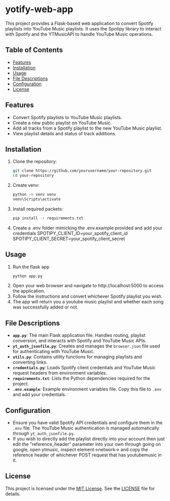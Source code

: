 # yotify-web-app
This project provides a Flask-based web application to convert Spotify playlists into YouTube Music playlists. It uses the Spotipy library to interact with Spotify and the YTMusicAPI to handle YouTube Music operations.

## Table of Contents
- [Features](#features)
- [Installation](#installation)
- [Usage](#usage)
- [File Descriptions](#file-descriptions)
- [Configuration](#configuration)
- [License](#license)

## Features
- Convert Spotify playlists to YouTube Music playlists.
- Create a new public playlist on YouTube Music.
- Add all tracks from a Spotify playlist to the new YouTube Music playlist.
- View playlist details and status of track additions.

## Installation

1. Clone the repository:
   ```bash
   git clone https://github.com/yourusername/your-repository.git
   cd your-repository
2. Create venv:
   ```bash
   python -m venv venv
   venv\Scripts\activate
3. Install required packets:
   ```bash
   pip install -r requirements.txt
4. Create a .env folder mimicking the .env.example provided and add your credentials
   SPOTIPY_CLIENT_ID=your_spotify_client_id
   SPOTIPY_CLIENT_SECRET=your_spotify_client_secret

## Usage
1. Run the flask app
   ```bash
   python app.py
2. Open your web browser and navigate to http://localhost:5000 to access the application.
3. Follow the instructions and convert whichever Spotify playlist you wish.
4. The app will return you a youtube music playlist and whether each song was successfully added or not.

## File Descriptions

- **`app.py`**: The main Flask application file. Handles routing, playlist conversion, and interacts with Spotify and YouTube Music APIs.
- **`yt_auth_jsonfile.py`**: Creates and manages the `browser.json` file used for authenticating with YouTube Music.
- **`utils.py`**: Contains utility functions for managing playlists and converting links.
- **`credentials.py`**: Loads Spotify client credentials and YouTube Music request headers from environment variables.
- **`requirements.txt`**: Lists the Python dependencies required for the project.
- **`.env.example`**: Example environment variables file. Copy this file to `.env` and add your credentials.

## Configuration
- Ensure you have valid Spotify API credentials and configure them in the `.env` file. The YouTube Music authentication is managed automatically through `yt_auth_jsonfile.py`. 
- If you wish to directly add the playlist directly into your account then just edit the "reference_header" parameter into your own through going on google, open ytmusic, inspect element->network-> and copy the reference header of whichever POST request that has youtubemusic in it.

## License
This project is licensed under the [MIT License](LICENSE). See the [LICENSE](LICENSE) file for details.
